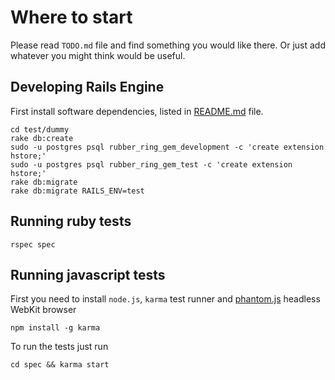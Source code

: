 # Where to start

Please read `TODO.md` file and find something you would like there. Or just add whatever you might think would be useful.

## Developing Rails Engine

First install software dependencies, listed in [README.md](README.md#dependencies) file.

    cd test/dummy
    rake db:create
    sudo -u postgres psql rubber_ring_gem_development -c 'create extension hstore;'
    sudo -u postgres psql rubber_ring_gem_test -c 'create extension hstore;'
    rake db:migrate
    rake db:migrate RAILS_ENV=test

## Running ruby tests

    rspec spec

## Running javascript tests

First you need to install `node.js`, `karma` test runner and [phantom.js](http://phantomjs.org/download.html) headless WebKit browser

	npm install -g karma

To run the tests just run

	cd spec && karma start
